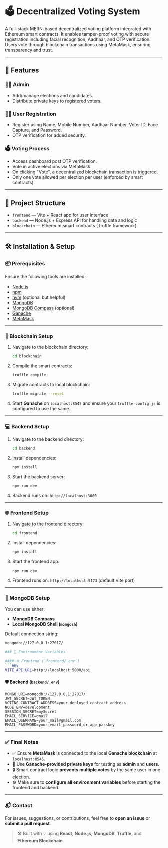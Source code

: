 # 🗳️ Decentralized Voting System

A full-stack MERN-based decentralized voting platform integrated with Ethereum smart contracts. It enables tamper-proof voting with secure registration including facial recognition, Aadhaar, and OTP verification. Users vote through blockchain transactions using MetaMask, ensuring transparency and trust.

---

## 🚀 Features

### 👨‍💼 Admin
- Add/manage elections and candidates.
- Distribute private keys to registered voters.

### 🧑‍💻 User Registration
- Register using Name, Mobile Number, Aadhaar Number, Voter ID, Face Capture, and Password.
- OTP verification for added security.

### 🗳️ Voting Process
- Access dashboard post OTP verification.
- Vote in active elections via MetaMask.
- On clicking "Vote", a decentralized blockchain transaction is triggered.
- Only one vote allowed per election per user (enforced by smart contracts).

---

## 📁 Project Structure

- `frontend` — Vite + React app for user interface
- `backend` — Node.js + Express API for handling data and logic
- `blockchain` — Ethereum smart contracts (Truffle framework)

---

## 🛠️ Installation & Setup

### 📦 Prerequisites

Ensure the following tools are installed:

- [Node.js](https://nodejs.org/)
- [npm](https://www.npmjs.com/)
- [nvm](https://github.com/nvm-sh/nvm) (optional but helpful)
- [MongoDB](https://www.mongodb.com/try/download/community)
- [MongoDB Compass](https://www.mongodb.com/products/compass) (optional)
- [Ganache](https://trufflesuite.com/ganache/)
- [MetaMask](https://metamask.io/)

---

### 🔗 Blockchain Setup

1. Navigate to the blockchain directory:

    ```bash
    cd blockchain
    ```

2. Compile the smart contracts:

    ```bash
    truffle compile
    ```

3. Migrate contracts to local blockchain:

    ```bash
    truffle migrate --reset
    ```

4. Start **Ganache** on `localhost:8545` and ensure your `truffle-config.js` is configured to use the same.

---

### 💻 Backend Setup

1. Navigate to the backend directory:

    ```bash
    cd backend
    ```

2. Install dependencies:

    ```bash
    npm install
    ```

3. Start the backend server:

    ```bash
    npm run dev
    ```

4. Backend runs on: `http://localhost:3000`

---

### 🌐 Frontend Setup

1. Navigate to the frontend directory:

    ```bash
    cd frontend
    ```

2. Install dependencies:

    ```bash
    npm install
    ```

3. Start the frontend app:

    ```bash
    npm run dev
    ```

4. Frontend runs on: `http://localhost:5173` (default Vite port)

---

### 🧪 MongoDB Setup

You can use either:

- **MongoDB Compass**
- **Local MongoDB Shell (`mongosh`)**

Default connection string:

```bash
mongodb://127.0.0.1:27017/

### 🔐 Environment Variables

#### 🌐 Frontend (`frontend/.env`)
```env
VITE_API_URL=http://localhost:5000/api
```

#### 🛡️ Backend (`backend/.env`)
```env
MONGO_URI=mongodb://127.0.0.1:27017/
JWT_SECRET=JWT_TOKEN
VOTING_CONTRACT_ADDRESS=your_deployed_contract_address
NODE_ENV=development
SESSION_SECRET=mySecret
EMAIL_SERVICE=gmail
EMAIL_USERNAME=your_mail@gmail.com
EMAIL_PASSWORD=your_email_password_or_app_passkey
```

---

### ✅ Final Notes

- ✅ Ensure **MetaMask** is connected to the local **Ganache blockchain** at `localhost:8545`.
- 🧪 Use **Ganache-provided private keys** for testing as **admin** and **users**.
- 🔒 Smart contract logic **prevents multiple votes** by the same user in one election.
- ⚙️ Make sure to **configure all environment variables** before starting the frontend and backend.

---

### 📬 Contact

For issues, suggestions, or contributions, feel free to **open an issue** or **submit a pull request**.

> 🛠️ Built with 💡 using **React**, **Node.js**, **MongoDB**, **Truffle**, and **Ethereum Blockchain**.

